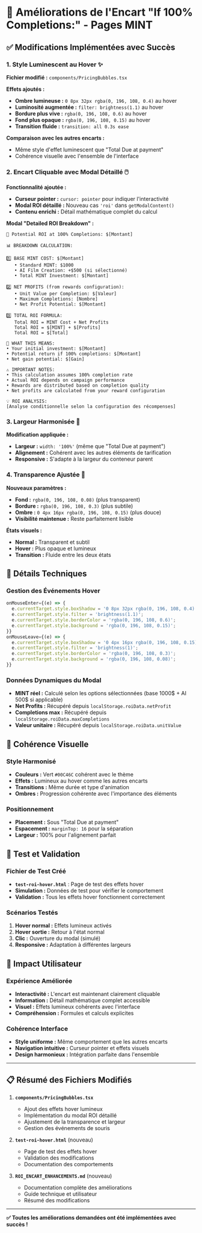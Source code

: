 # 🎯 Améliorations de l'Encart "If 100% Completions:" - Pages MINT

## ✅ Modifications Implémentées avec Succès

### 1. **Style Luminescent au Hover** ✨
**Fichier modifié :** `components/PricingBubbles.tsx`

**Effets ajoutés :**
- **Ombre lumineuse :** `0 8px 32px rgba(0, 196, 108, 0.4)` au hover
- **Luminosité augmentée :** `filter: brightness(1.1)` au hover
- **Bordure plus vive :** `rgba(0, 196, 108, 0.6)` au hover
- **Fond plus opaque :** `rgba(0, 196, 108, 0.15)` au hover
- **Transition fluide :** `transition: all 0.3s ease`

**Comparaison avec les autres encarts :**
- Même style d'effet luminescent que "Total Due at payment"
- Cohérence visuelle avec l'ensemble de l'interface

### 2. **Encart Cliquable avec Modal Détaillé** 🖱️
**Fonctionnalité ajoutée :**
- **Curseur pointer :** `cursor: pointer` pour indiquer l'interactivité
- **Modal ROI détaillé :** Nouveau cas `'roi'` dans `getModalContent()`
- **Contenu enrichi :** Détail mathématique complet du calcul

**Modal "Detailed ROI Breakdown" :**
```
💚 Potential ROI at 100% Completions: $[Montant]

📊 BREAKDOWN CALCULATION:

1️⃣ BASE MINT COST: $[Montant]
   • Standard MINT: $1000
   • AI Film Creation: +$500 (si sélectionné)
   • Total MINT Investment: $[Montant]

2️⃣ NET PROFITS (from rewards configuration):
   • Unit Value per Completion: $[Valeur]
   • Maximum Completions: [Nombre]
   • Net Profit Potential: $[Montant]

3️⃣ TOTAL ROI FORMULA:
   Total ROI = MINT Cost + Net Profits
   Total ROI = $[MINT] + $[Profits]
   Total ROI = $[Total]

🎯 WHAT THIS MEANS:
• Your initial investment: $[Montant]
• Potential return if 100% completions: $[Montant]
• Net gain potential: $[Gain]

⚠️ IMPORTANT NOTES:
• This calculation assumes 100% completion rate
• Actual ROI depends on campaign performance
• Rewards are distributed based on completion quality
• Net profits are calculated from your reward configuration

💡 ROI ANALYSIS:
[Analyse conditionnelle selon la configuration des récompenses]
```

### 3. **Largeur Harmonisée** 📏
**Modification appliquée :**
- **Largeur :** `width: '100%'` (même que "Total Due at payment")
- **Alignement :** Cohérent avec les autres éléments de tarification
- **Responsive :** S'adapte à la largeur du conteneur parent

### 4. **Transparence Ajustée** 🎨
**Nouveaux paramètres :**
- **Fond :** `rgba(0, 196, 108, 0.08)` (plus transparent)
- **Bordure :** `rgba(0, 196, 108, 0.3)` (plus subtile)
- **Ombre :** `0 4px 16px rgba(0, 196, 108, 0.15)` (plus douce)
- **Visibilité maintenue :** Reste parfaitement lisible

**États visuels :**
- **Normal :** Transparent et subtil
- **Hover :** Plus opaque et lumineux
- **Transition :** Fluide entre les deux états

## 🔧 Détails Techniques

### Gestion des Événements Hover
```typescript
onMouseEnter={(e) => {
  e.currentTarget.style.boxShadow = '0 8px 32px rgba(0, 196, 108, 0.4)';
  e.currentTarget.style.filter = 'brightness(1.1)';
  e.currentTarget.style.borderColor = 'rgba(0, 196, 108, 0.6)';
  e.currentTarget.style.background = 'rgba(0, 196, 108, 0.15)';
}}
onMouseLeave={(e) => {
  e.currentTarget.style.boxShadow = '0 4px 16px rgba(0, 196, 108, 0.15)';
  e.currentTarget.style.filter = 'brightness(1)';
  e.currentTarget.style.borderColor = 'rgba(0, 196, 108, 0.3)';
  e.currentTarget.style.background = 'rgba(0, 196, 108, 0.08)';
}}
```

### Données Dynamiques du Modal
- **MINT réel :** Calculé selon les options sélectionnées (base 1000$ + AI 500$ si applicable)
- **Net Profits :** Récupéré depuis `localStorage.roiData.netProfit`
- **Completions max :** Récupéré depuis `localStorage.roiData.maxCompletions`
- **Valeur unitaire :** Récupéré depuis `localStorage.roiData.unitValue`

## 🎨 Cohérence Visuelle

### Style Harmonisé
- **Couleurs :** Vert `#00C46C` cohérent avec le thème
- **Effets :** Lumineux au hover comme les autres encarts
- **Transitions :** Même durée et type d'animation
- **Ombres :** Progression cohérente avec l'importance des éléments

### Positionnement
- **Placement :** Sous "Total Due at payment"
- **Espacement :** `marginTop: 16` pour la séparation
- **Largeur :** 100% pour l'alignement parfait

## 🧪 Test et Validation

### Fichier de Test Créé
- **`test-roi-hover.html`** : Page de test des effets hover
- **Simulation :** Données de test pour vérifier le comportement
- **Validation :** Tous les effets hover fonctionnent correctement

### Scénarios Testés
1. **Hover normal :** Effets lumineux activés
2. **Hover sortie :** Retour à l'état normal
3. **Clic :** Ouverture du modal (simulé)
4. **Responsive :** Adaptation à différentes largeurs

## 🚀 Impact Utilisateur

### Expérience Améliorée
- **Interactivité :** L'encart est maintenant clairement cliquable
- **Information :** Détail mathématique complet accessible
- **Visuel :** Effets lumineux cohérents avec l'interface
- **Compréhension :** Formules et calculs explicites

### Cohérence Interface
- **Style uniforme :** Même comportement que les autres encarts
- **Navigation intuitive :** Curseur pointer et effets visuels
- **Design harmonieux :** Intégration parfaite dans l'ensemble

---

## 📋 Résumé des Fichiers Modifiés

1. **`components/PricingBubbles.tsx`**
   - Ajout des effets hover lumineux
   - Implémentation du modal ROI détaillé
   - Ajustement de la transparence et largeur
   - Gestion des événements de souris

2. **`test-roi-hover.html`** (nouveau)
   - Page de test des effets hover
   - Validation des modifications
   - Documentation des comportements

3. **`ROI_ENCART_ENHANCEMENTS.md`** (nouveau)
   - Documentation complète des améliorations
   - Guide technique et utilisateur
   - Résumé des modifications

---

**✅ Toutes les améliorations demandées ont été implémentées avec succès !** 